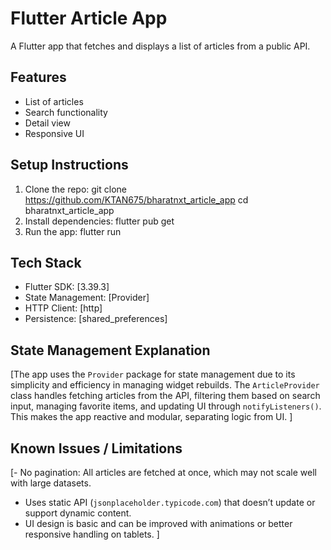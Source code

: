 # Flutter Article App

A Flutter app that fetches and displays a list of articles from a public
API.

## Features

- List of articles
- Search functionality
- Detail view
- Responsive UI

## Setup Instructions

1. Clone the repo:
   git clone <https://github.com/KTAN675/bharatnxt_article_app>
   cd bharatnxt_article_app
2. Install dependencies:
   flutter pub get
3. Run the app:
   flutter run

## Tech Stack

- Flutter SDK: [3.39.3]
- State Management: [Provider]
- HTTP Client: [http]
- Persistence: [shared_preferences]

## State Management Explanation

[The app uses the `Provider` package for state management due to its simplicity and efficiency in
managing widget rebuilds. The `ArticleProvider` class handles fetching articles from the API,
filtering them based on search input, managing favorite items, and updating UI through
`notifyListeners()`. This makes the app reactive and modular, separating logic from UI.
]

## Known Issues / Limitations

[- No pagination: All articles are fetched at once, which may not scale well with large datasets.
- Uses static API (`jsonplaceholder.typicode.com`) that doesn’t update or support dynamic content.
- UI design is basic and can be improved with animations or better responsive handling on tablets.
]

